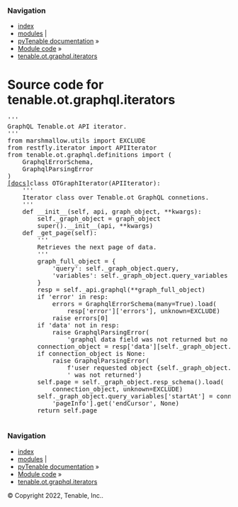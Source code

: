 <!DOCTYPE html>
<html lang="en">
  <head>
    <meta charset="utf-8" />
    <meta name="viewport" content="width=device-width, initial-scale=1.0" />
    <link rel="index" title="Index" href="../../../../genindex.md" />
  </head><body>
    <div class="related" role="navigation" aria-label="related navigation">
      <h3>Navigation</h3>
      <ul>
        <li class="right" style="margin-right: 10px">
          <a href="../../../../genindex.md" title="General Index"
             accesskey="I">index</a></li>
        <li class="right" >
          <a href="../../../../py-modindex.md" title="Python Module Index"
             >modules</a> |</li>
        <li class="nav-item nav-item-0"><a href="../../../../README.md">pyTenable  documentation</a> &#187;</li>
          <li class="nav-item nav-item-1"><a href="../../../index.md" accesskey="U">Module code</a> &#187;</li>
        <li class="nav-item nav-item-this"><a href="">tenable.ot.graphql.iterators</a></li> 
      </ul>
    </div>  
    <div class="document">
      <div class="documentwrapper">
          <div class="body" role="main">
  <h1>Source code for tenable.ot.graphql.iterators</h1><div class="highlight"><pre>
<span></span><span class="sd">&#39;&#39;&#39;</span>
<span class="sd">GraphQL Tenable.ot API iterator.</span>
<span class="sd">&#39;&#39;&#39;</span>
<span class="kn">from</span> <span class="nn">marshmallow.utils</span> <span class="kn">import</span> <span class="n">EXCLUDE</span>
<span class="kn">from</span> <span class="nn">restfly.iterator</span> <span class="kn">import</span> <span class="n">APIIterator</span>
<span class="kn">from</span> <span class="nn">tenable.ot.graphql.definitions</span> <span class="kn">import</span> <span class="p">(</span>
    <span class="n">GraphqlErrorSchema</span><span class="p">,</span>
    <span class="n">GraphqlParsingError</span>
<span class="p">)</span>
<div class="viewcode-block" id="OTGraphIterator"><a class="viewcode-back" href="../../../../tenable.ot.graphql.md#tenable.ot.graphql.iterators.OTGraphIterator">[docs]</a><span class="k">class</span> <span class="nc">OTGraphIterator</span><span class="p">(</span><span class="n">APIIterator</span><span class="p">):</span>
    <span class="sd">&#39;&#39;&#39;</span>
<span class="sd">    Iterator class over Tenable.ot GraphQL connetions.</span>
<span class="sd">    &#39;&#39;&#39;</span>
    <span class="k">def</span> <span class="fm">__init__</span><span class="p">(</span><span class="bp">self</span><span class="p">,</span> <span class="n">api</span><span class="p">,</span> <span class="n">graph_object</span><span class="p">,</span> <span class="o">**</span><span class="n">kwargs</span><span class="p">):</span>
        <span class="bp">self</span><span class="o">.</span><span class="n">_graph_object</span> <span class="o">=</span> <span class="n">graph_object</span>
        <span class="nb">super</span><span class="p">()</span><span class="o">.</span><span class="fm">__init__</span><span class="p">(</span><span class="n">api</span><span class="p">,</span> <span class="o">**</span><span class="n">kwargs</span><span class="p">)</span>
    <span class="k">def</span> <span class="nf">_get_page</span><span class="p">(</span><span class="bp">self</span><span class="p">):</span>
        <span class="sd">&#39;&#39;&#39;</span>
<span class="sd">        Retrieves the next page of data.</span>
<span class="sd">        &#39;&#39;&#39;</span>
        <span class="n">graph_full_object</span> <span class="o">=</span> <span class="p">{</span>
            <span class="s1">&#39;query&#39;</span><span class="p">:</span> <span class="bp">self</span><span class="o">.</span><span class="n">_graph_object</span><span class="o">.</span><span class="n">query</span><span class="p">,</span>
            <span class="s1">&#39;variables&#39;</span><span class="p">:</span> <span class="bp">self</span><span class="o">.</span><span class="n">_graph_object</span><span class="o">.</span><span class="n">query_variables</span>
        <span class="p">}</span>
        <span class="n">resp</span> <span class="o">=</span> <span class="bp">self</span><span class="o">.</span><span class="n">_api</span><span class="o">.</span><span class="n">graphql</span><span class="p">(</span><span class="o">**</span><span class="n">graph_full_object</span><span class="p">)</span>
        <span class="k">if</span> <span class="s1">&#39;error&#39;</span> <span class="ow">in</span> <span class="n">resp</span><span class="p">:</span>
            <span class="n">errors</span> <span class="o">=</span> <span class="n">GraphqlErrorSchema</span><span class="p">(</span><span class="n">many</span><span class="o">=</span><span class="kc">True</span><span class="p">)</span><span class="o">.</span><span class="n">load</span><span class="p">(</span>
                <span class="n">resp</span><span class="p">[</span><span class="s1">&#39;error&#39;</span><span class="p">][</span><span class="s1">&#39;errors&#39;</span><span class="p">],</span> <span class="n">unknown</span><span class="o">=</span><span class="n">EXCLUDE</span><span class="p">)</span>
            <span class="k">raise</span> <span class="n">errors</span><span class="p">[</span><span class="mi">0</span><span class="p">]</span>
        <span class="k">if</span> <span class="s1">&#39;data&#39;</span> <span class="ow">not</span> <span class="ow">in</span> <span class="n">resp</span><span class="p">:</span>
            <span class="k">raise</span> <span class="n">GraphqlParsingError</span><span class="p">(</span>
                <span class="s1">&#39;graphql data field was not returned but no error occurred&#39;</span><span class="p">)</span>
        <span class="n">connection_object</span> <span class="o">=</span> <span class="n">resp</span><span class="p">[</span><span class="s1">&#39;data&#39;</span><span class="p">][</span><span class="bp">self</span><span class="o">.</span><span class="n">_graph_object</span><span class="o">.</span><span class="n">object_name</span><span class="p">]</span>
        <span class="k">if</span> <span class="n">connection_object</span> <span class="ow">is</span> <span class="kc">None</span><span class="p">:</span>
            <span class="k">raise</span> <span class="n">GraphqlParsingError</span><span class="p">(</span>
                <span class="sa">f</span><span class="s1">&#39;user requested object </span><span class="si">{</span><span class="bp">self</span><span class="o">.</span><span class="n">_graph_object</span><span class="o">.</span><span class="n">object_name</span><span class="si">}</span><span class="s1">&#39;</span> <span class="o">+</span>
                <span class="s1">&#39; was not returned&#39;</span><span class="p">)</span>
        <span class="bp">self</span><span class="o">.</span><span class="n">page</span> <span class="o">=</span> <span class="bp">self</span><span class="o">.</span><span class="n">_graph_object</span><span class="o">.</span><span class="n">resp_schema</span><span class="p">()</span><span class="o">.</span><span class="n">load</span><span class="p">(</span>
            <span class="n">connection_object</span><span class="p">,</span> <span class="n">unknown</span><span class="o">=</span><span class="n">EXCLUDE</span><span class="p">)</span>
        <span class="bp">self</span><span class="o">.</span><span class="n">_graph_object</span><span class="o">.</span><span class="n">query_variables</span><span class="p">[</span><span class="s1">&#39;startAt&#39;</span><span class="p">]</span> <span class="o">=</span> <span class="n">connection_object</span><span class="p">[</span>
            <span class="s1">&#39;pageInfo&#39;</span><span class="p">]</span><span class="o">.</span><span class="n">get</span><span class="p">(</span><span class="s1">&#39;endCursor&#39;</span><span class="p">,</span> <span class="kc">None</span><span class="p">)</span>
        <span class="k">return</span> <span class="bp">self</span><span class="o">.</span><span class="n">page</span></div>
</pre></div>
            <div class="clearer"></div>
          </div>
      </div>
      <div class="clearer"></div>
    </div>
    <div class="related" role="navigation" aria-label="related navigation">
      <h3>Navigation</h3>
      <ul>
        <li class="right" style="margin-right: 10px">
          <a href="../../../../genindex.md" title="General Index"
             >index</a></li>
        <li class="right" >
          <a href="../../../../py-modindex.md" title="Python Module Index"
             >modules</a> |</li>
        <li class="nav-item nav-item-0"><a href="../../../../README.md">pyTenable  documentation</a> &#187;</li>
          <li class="nav-item nav-item-1"><a href="../../../index.md" >Module code</a> &#187;</li>
        <li class="nav-item nav-item-this"><a href="">tenable.ot.graphql.iterators</a></li> 
      </ul>
    </div>
    <div class="footer" role="contentinfo">
        &#169; Copyright 2022, Tenable, Inc..
    </div>
  </body>
</html>